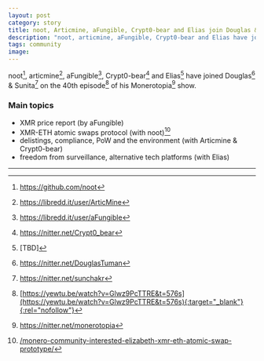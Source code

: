 ```yaml
---
layout: post
category: story
title: noot, Articmine, aFungible, Crypt0-bear and Elias join Douglas & Sunita on 40th Monerotopia episode
description: "noot, articmine, aFungible, Crypt0-bear and Elias have joined Douglas & Sunita on the 40th episode of his Monerotopia show."
tags: community
image: 
---
```


noot[^1], articmine[^2], aFungible[^3], Crypt0-bear[^4] and Elias[^5] have joined Douglas[^6] & Sunita[^7] on the 40th episode[^8] of his Monerotopia[^9] show.

### Main topics

- XMR price report (by aFungible)
- XMR-ETH atomic swaps protocol (with noot)[^10]
- delistings, compliance, PoW and the environment (with Articmine & Crypt0-bear)
- freedom from surveillance, alternative tech platforms (with Elias)

---

[^1]: https://github.com/noot
[^2]: https://libredd.it/user/ArticMine
[^3]: https://libredd.it/user/aFungible
[^4]: https://nitter.net/Crypt0_bear
[^5]: [TBD]
[^6]: https://nitter.net/DouglasTuman
[^7]: https://nitter.net/sunchakr
[^8]: [https://yewtu.be/watch?v=Glwz9PcTTRE&t=576s](https://yewtu.be/watch?v=Glwz9PcTTRE&t=576s){:target="_blank"}{:rel="nofollow"}
[^9]: https://nitter.net/monerotopia
[^10]: [/monero-community-interested-elizabeth-xmr-eth-atomic-swap-prototype/](/monero-community-interested-elizabeth-xmr-eth-atomic-swap-prototype/)
